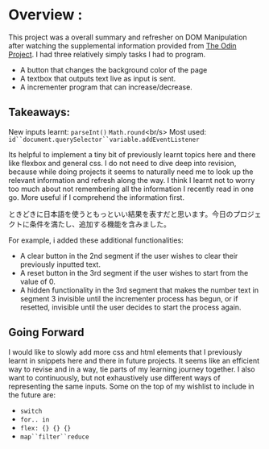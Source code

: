 # Overview :
This project was a overall summary and refresher on DOM Manipulation after watching the supplemental information provided from [The Odin Project](https://www.theodinproject.com/lessons/foundations-dom-manipulation-and-events). I had three relatively simply tasks I had to program.
* A button that changes the background color of the page
* A textbox that outputs text live as input is sent.
* A incrementer program that can increase/decrease.


## Takeaways:
New inputs learnt: `parseInt()` `Math.round`<br/s>
Most used: `id``document.querySelector``variable.addEventListener`

Its helpful to implement a tiny bit of previously learnt topics here and there like flexbox and general css. I do not need to dive deep into revision, because while doing projects it seems to naturally need me to look up the relevant information and refresh along the way. I think I learnt not to worry too much about not remembering all the information I recently read in one go. More useful if I comprehend the information first.

ときどきに日本語を使うともっといい結果を表すだと思います。今日のプロジェクトに条件を満たし、追加する機能を含みました。

For example, i added these additional functionalities:
* A clear button in the 2nd segment if the user wishes to clear their previously inputted text.
* A reset button in the 3rd segment if the user wishes to start from the value of 0.
* A hidden functionality in the 3rd segment that makes the number text in segment 3 invisible until the incrementer process has begun, or if resetted, invisible until the user decides to start the process again.

## Going Forward

I would like to slowly add more css and html elements that I previously learnt in snippets here and there in future projects. It seems like an efficient way to revise and in a way, tie parts of my learning journey together. 
I also want to continuously, but not exhaustively use different ways of representing the same inputs. Some on the top of my wishlist to include in the future are:
* `switch`
* `for.. in` 
* `flex: {} {} {}`
* `map``filter``reduce`
